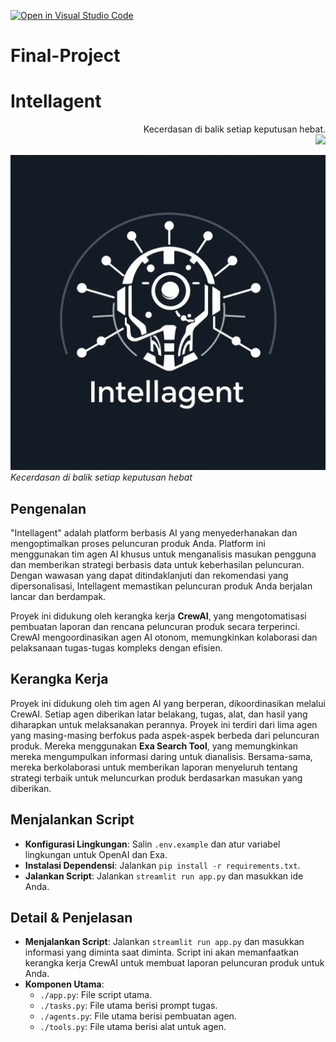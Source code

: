 [![Open in Visual Studio Code](https://classroom.github.com/assets/open-in-vscode-2e0aaae1b6195c2367325f4f02e2d04e9abb55f0b24a779b69b11b9e10269abc.svg)](https://classroom.github.com/online_ide?assignment_repo_id=15655224&assignment_repo_type=AssignmentRepo)
# Final-Project
# **Intellagent**

<p align="right" width="100%">
    Kecerdasan di balik setiap keputusan hebat.<br>
    <img width="33%" src="[https://i.sstatic.net/RJj4x.png](https://github.com/FTDS-assignment-bay/p2-final-project-ftds-018-hck-group-002/blob/main/logo-1.png)">
</p>

![logo intellagent](https://github.com/FTDS-assignment-bay/p2-final-project-ftds-018-hck-group-002/blob/main/logo-1.png)<br>
*Kecerdasan di balik setiap keputusan hebat*

## Pengenalan
"Intellagent" adalah platform berbasis AI yang menyederhanakan dan mengoptimalkan proses peluncuran produk Anda. Platform ini menggunakan tim agen AI khusus untuk menganalisis masukan pengguna dan memberikan strategi berbasis data untuk keberhasilan peluncuran. Dengan wawasan yang dapat ditindaklanjuti dan rekomendasi yang dipersonalisasi, Intellagent memastikan peluncuran produk Anda berjalan lancar dan berdampak.

Proyek ini didukung oleh kerangka kerja **CrewAI**, yang mengotomatisasi pembuatan laporan dan rencana peluncuran produk secara terperinci. CrewAI mengoordinasikan agen AI otonom, memungkinkan kolaborasi dan pelaksanaan tugas-tugas kompleks dengan efisien.

## Kerangka Kerja
Proyek ini didukung oleh tim agen AI yang berperan, dikoordinasikan melalui CrewAI. Setiap agen diberikan latar belakang, tugas, alat, dan hasil yang diharapkan untuk melaksanakan perannya. Proyek ini terdiri dari lima agen yang masing-masing berfokus pada aspek-aspek berbeda dari peluncuran produk. Mereka menggunakan **Exa Search Tool**, yang memungkinkan mereka mengumpulkan informasi daring untuk dianalisis. Bersama-sama, mereka berkolaborasi untuk memberikan laporan menyeluruh tentang strategi terbaik untuk meluncurkan produk berdasarkan masukan yang diberikan.

## Menjalankan Script
- **Konfigurasi Lingkungan**: Salin `.env.example` dan atur variabel lingkungan untuk OpenAI dan Exa.
- **Instalasi Dependensi**: Jalankan `pip install -r requirements.txt`.
- **Jalankan Script**: Jalankan `streamlit run app.py` dan masukkan ide Anda.

## Detail & Penjelasan
- **Menjalankan Script**: Jalankan `streamlit run app.py` dan masukkan informasi yang diminta saat diminta. Script ini akan memanfaatkan kerangka kerja CrewAI untuk membuat laporan peluncuran produk untuk Anda.
- **Komponen Utama**:
  - `./app.py`: File script utama.
  - `./tasks.py`: File utama berisi prompt tugas.
  - `./agents.py`: File utama berisi pembuatan agen.
  - `./tools.py`: File utama berisi alat untuk agen.

